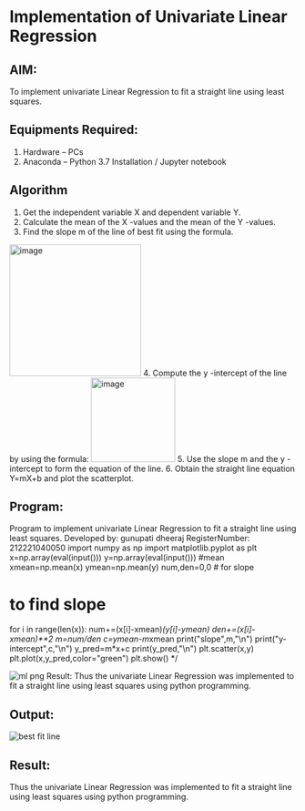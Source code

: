 # Implementation of Univariate Linear Regression
## AIM:
To implement univariate Linear Regression to fit a straight line using least squares.

## Equipments Required:
1. Hardware – PCs
2. Anaconda – Python 3.7 Installation / Jupyter notebook

## Algorithm
1. Get the independent variable X and dependent variable Y.
2. Calculate the mean of the X -values and the mean of the Y -values.
3. Find the slope m of the line of best fit using the formula. 
<img width="231" alt="image" src="https://user-images.githubusercontent.com/93026020/192078527-b3b5ee3e-992f-46c4-865b-3b7ce4ac54ad.png">
4. Compute the y -intercept of the line by using the formula:
<img width="148" alt="image" src="https://user-images.githubusercontent.com/93026020/192078545-79d70b90-7e9d-4b85-9f8b-9d7548a4c5a4.png">
5. Use the slope m and the y -intercept to form the equation of the line.
6. Obtain the straight line equation Y=mX+b and plot the scatterplot.

## Program:
Program to implement univariate Linear Regression to fit a straight line using least squares.
Developed by: gunupati dheeraj
RegisterNumber: 212221040050
import numpy as np
import matplotlib.pyplot as plt
x=np.array(eval(input()))
y=np.array(eval(input()))
#mean
xmean=np.mean(x)
ymean=np.mean(y)
num,den=0,0 # for slope
# to find slope
for i in range(len(x)):
  num+=(x[i]-xmean)*(y[i]-ymean)
  den+=(x[i]-xmean)**2
m=num/den
c=ymean-m*xmean
print("slope",m,"\n")
print("y-intercept",c,"\n")
y_pred=m*x+c
print(y_pred,"\n")
plt.scatter(x,y)
plt.plot(x,y_pred,color="green")
plt.show() 
*/


![ml png](https://github.com/Ajaydon420/Find-the-best-fit-line-using-Least-Squares-Method/assets/161410969/046fafe9-f6c4-46ef-a460-ee711599f9ff)
Result:
Thus the univariate Linear Regression was implemented to fit a straight line using least squares using python programming.

## Output:
![best fit line](sam.png)


## Result:
Thus the univariate Linear Regression was implemented to fit a straight line using least squares using python programming.
